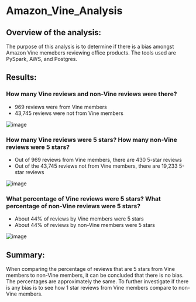 # Amazon_Vine_Analysis

## Overview of the analysis: 

The purpose of this analysis is to determine if there is a bias amongst Amazon Vine memebers reviewing office products.  The tools used are PySpark, AWS, and Postgres.

## Results: 

### How many Vine reviews and non-Vine reviews were there?

- 969 reviews were from Vine members
- 43,745 reviews were not from Vine members

![image](https://user-images.githubusercontent.com/80642682/128655191-05d14759-d22a-4263-97fd-77d1afaa0876.png)

### How many Vine reviews were 5 stars? How many non-Vine reviews were 5 stars?

- Out of  969 reviews from Vine members, there are 430 5-star reviews
- Out of the 43,745 reviews not from Vine members, there are 19,233 5-star reviews

![image](https://user-images.githubusercontent.com/80642682/128655451-6ebfc4d2-6bf9-4c9c-b726-d60823cdc058.png)

### What percentage of Vine reviews were 5 stars? What percentage of non-Vine reviews were 5 stars?

- About 44% of reviews by Vine members were 5 stars
- About 44% of reviews by non-Vine members were 5 stars

![image](https://user-images.githubusercontent.com/80642682/128655553-7c7b5552-d2d6-488d-bbf7-fa2e4356f430.png)


## Summary: 

When comparing the percentage of reviews that are 5 stars from Vine members to non-Vine members, it can be concluded that there is no bias.  The percentages are approximately the same.  To further investigate if there is any bias is to see how 1 star reviews from Vine members compare to non-Vine members.
